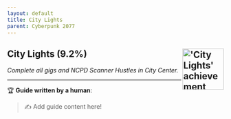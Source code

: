 ```yaml
---
layout: default
title: City Lights
parent: Cyberpunk 2077
---
```


## City Lights (9.2%) <img align="right" src="https://cdn.cloudflare.steamstatic.com/steamcommunity/public/images/apps/1091500/31d389c6630c86434f193e7645cc78d22a790bff.jpg" alt="'City Lights' achievement icon" width="96" height="96">

_Complete all gigs and NCPD Scanner Hustles in City Center._

---

:trophy: **Guide written by a human**:

> :writing_hand: Add guide content here!

